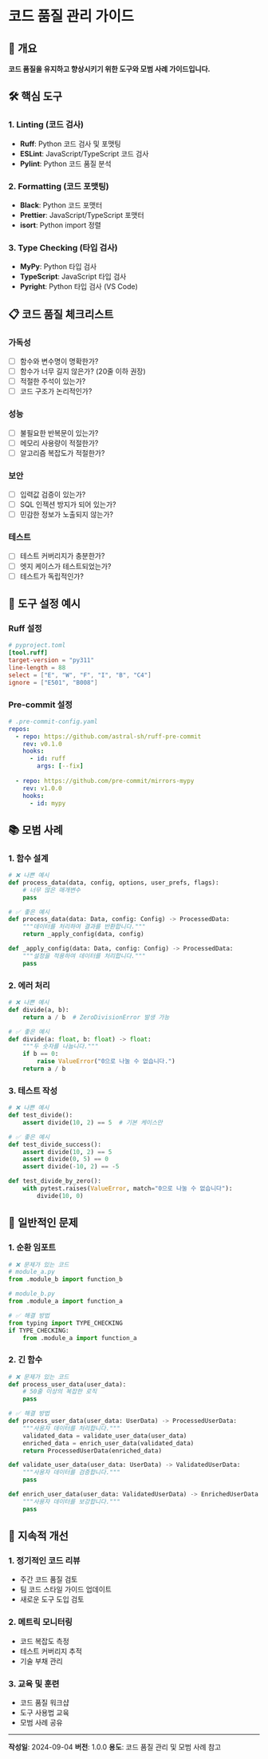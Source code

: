 # 코드 품질 관리 가이드

## 🎯 개요

**코드 품질을 유지하고 향상시키기 위한 도구와 모범 사례 가이드입니다.**

## 🛠️ 핵심 도구

### 1. Linting (코드 검사)
- **Ruff**: Python 코드 검사 및 포맷팅
- **ESLint**: JavaScript/TypeScript 코드 검사
- **Pylint**: Python 코드 품질 분석

### 2. Formatting (코드 포맷팅)
- **Black**: Python 코드 포맷터
- **Prettier**: JavaScript/TypeScript 포맷터
- **isort**: Python import 정렬

### 3. Type Checking (타입 검사)
- **MyPy**: Python 타입 검사
- **TypeScript**: JavaScript 타입 검사
- **Pyright**: Python 타입 검사 (VS Code)

## 📋 코드 품질 체크리스트

### 가독성
- [ ] 함수와 변수명이 명확한가?
- [ ] 함수가 너무 길지 않은가? (20줄 이하 권장)
- [ ] 적절한 주석이 있는가?
- [ ] 코드 구조가 논리적인가?

### 성능
- [ ] 불필요한 반복문이 있는가?
- [ ] 메모리 사용량이 적절한가?
- [ ] 알고리즘 복잡도가 적절한가?

### 보안
- [ ] 입력값 검증이 있는가?
- [ ] SQL 인젝션 방지가 되어 있는가?
- [ ] 민감한 정보가 노출되지 않는가?

### 테스트
- [ ] 테스트 커버리지가 충분한가?
- [ ] 엣지 케이스가 테스트되었는가?
- [ ] 테스트가 독립적인가?

## 🔧 도구 설정 예시

### Ruff 설정
```toml
# pyproject.toml
[tool.ruff]
target-version = "py311"
line-length = 88
select = ["E", "W", "F", "I", "B", "C4"]
ignore = ["E501", "B008"]
```

### Pre-commit 설정
```yaml
# .pre-commit-config.yaml
repos:
  - repo: https://github.com/astral-sh/ruff-pre-commit
    rev: v0.1.0
    hooks:
      - id: ruff
        args: [--fix]
  
  - repo: https://github.com/pre-commit/mirrors-mypy
    rev: v1.0.0
    hooks:
      - id: mypy
```

## 📚 모범 사례

### 1. 함수 설계
```python
# ❌ 나쁜 예시
def process_data(data, config, options, user_prefs, flags):
    # 너무 많은 매개변수
    pass

# ✅ 좋은 예시
def process_data(data: Data, config: Config) -> ProcessedData:
    """데이터를 처리하여 결과를 반환합니다."""
    return _apply_config(data, config)

def _apply_config(data: Data, config: Config) -> ProcessedData:
    """설정을 적용하여 데이터를 처리합니다."""
    pass
```

### 2. 에러 처리
```python
# ❌ 나쁜 예시
def divide(a, b):
    return a / b  # ZeroDivisionError 발생 가능

# ✅ 좋은 예시
def divide(a: float, b: float) -> float:
    """두 숫자를 나눕니다."""
    if b == 0:
        raise ValueError("0으로 나눌 수 없습니다.")
    return a / b
```

### 3. 테스트 작성
```python
# ❌ 나쁜 예시
def test_divide():
    assert divide(10, 2) == 5  # 기본 케이스만

# ✅ 좋은 예시
def test_divide_success():
    assert divide(10, 2) == 5
    assert divide(0, 5) == 0
    assert divide(-10, 2) == -5

def test_divide_by_zero():
    with pytest.raises(ValueError, match="0으로 나눌 수 없습니다"):
        divide(10, 0)
```

## 🚨 일반적인 문제

### 1. 순환 임포트
```python
# ❌ 문제가 있는 코드
# module_a.py
from .module_b import function_b

# module_b.py
from .module_a import function_a

# ✅ 해결 방법
from typing import TYPE_CHECKING
if TYPE_CHECKING:
    from .module_a import function_a
```

### 2. 긴 함수
```python
# ❌ 문제가 있는 코드
def process_user_data(user_data):
    # 50줄 이상의 복잡한 로직
    pass

# ✅ 해결 방법
def process_user_data(user_data: UserData) -> ProcessedUserData:
    """사용자 데이터를 처리합니다."""
    validated_data = validate_user_data(user_data)
    enriched_data = enrich_user_data(validated_data)
    return ProcessedUserData(enriched_data)

def validate_user_data(user_data: UserData) -> ValidatedUserData:
    """사용자 데이터를 검증합니다."""
    pass

def enrich_user_data(user_data: ValidatedUserData) -> EnrichedUserData:
    """사용자 데이터를 보강합니다."""
    pass
```

## 🔄 지속적 개선

### 1. 정기적인 코드 리뷰
- 주간 코드 품질 검토
- 팀 코드 스타일 가이드 업데이트
- 새로운 도구 도입 검토

### 2. 메트릭 모니터링
- 코드 복잡도 측정
- 테스트 커버리지 추적
- 기술 부채 관리

### 3. 교육 및 훈련
- 코드 품질 워크샵
- 도구 사용법 교육
- 모범 사례 공유

---

**작성일**: 2024-09-04
**버전**: 1.0.0
**용도**: 코드 품질 관리 및 모범 사례 참고
